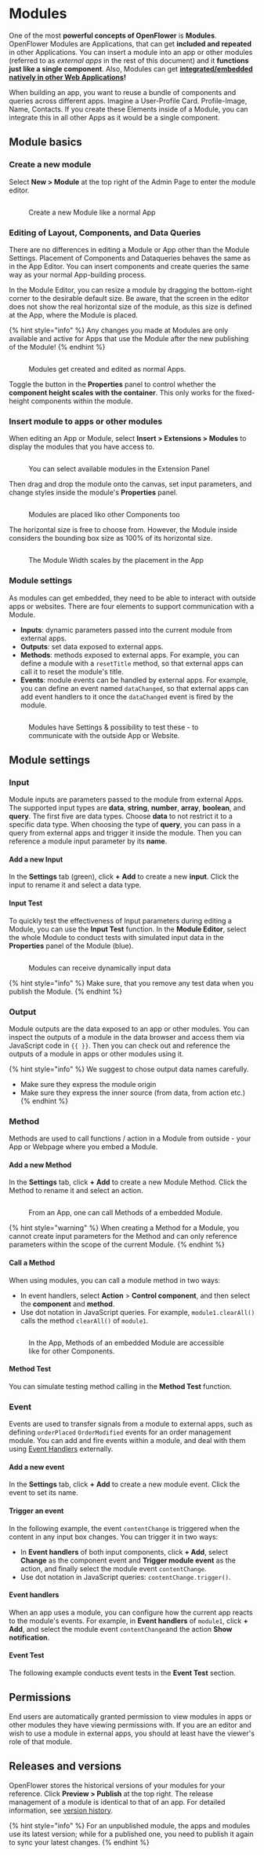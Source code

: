 # Modules

One of the most **powerful concepts of OpenFlower** is **Modules**. OpenFlower Modules are Applications, that can get **included and repeated** in other Applications. You can insert a module into an app or other modules (referred to as _external apps_ in the rest of this document) and it **functions just like a single component**. Also, Modules can get [**integrated/embedded natively in other Web Applications**](../../publish-apps/embedd-an-app/)**!**

When building an app, you want to reuse a bundle of components and queries across different apps. Imagine a User-Profile Card. Profile-Image, Name, Contacts. If you create these Elements inside of a Module, you can integrate this in all other Apps as it would be a single component.

## Module basics

### Create a new module

Select **New > Module** at the top right of the Admin Page to enter the module editor.

<figure><img src="../../.gitbook/assets/Admin  Modules.png" alt=""><figcaption><p>Create a new Module like a normal App</p></figcaption></figure>

### Editing of Layout, Components, and Data Queries

There are no differences in editing a Module or App other than the Module Settings. Placement of Components and Dataqueries behaves the same as in the App Editor. You can insert components and create queries the same way as your normal App-building process.&#x20;

In the Module Editor, you can resize a module by dragging the bottom-right corner to the desirable default size. Be aware, that the screen in the editor does not show the real horizontal size of the module, as this size is defined at the App, where the Module is placed.

{% hint style="info" %}
Any changes you made at Modules are only available and active for Apps that use the Module after the new publishing of the Module!
{% endhint %}



<figure><img src="../../.gitbook/assets/App Editor  Edit Module.png" alt=""><figcaption><p>Modules get created and edited as normal Apps.</p></figcaption></figure>

Toggle the button in the **Properties** panel to control whether the **component height scales with the container**. This only works for the fixed-height components within the module.

### Insert module to apps or other modules

When editing an App or Module, select **Insert > Extensions > Modules** to display the modules that you have access to.

<figure><img src="../../.gitbook/assets/App Editor  Place Module.png" alt=""><figcaption><p>You can select available modules in the Extension Panel</p></figcaption></figure>

Then drag and drop the module onto the canvas, set input parameters, and change styles inside the module's **Properties** panel.

<figure><img src="../../.gitbook/assets/App Editor  Place and use Module.png" alt=""><figcaption><p>Modules are placed liko other Components too</p></figcaption></figure>

The horizontal size is free to choose from. However, the Module inside considers the bounding box size as 100% of its horizontal size.

<figure><img src="../../.gitbook/assets/App Editor  Module Width.png" alt=""><figcaption><p>The Module Width scales by the placement in the App</p></figcaption></figure>

### Module settings

As modules can get embedded, they need to be able to interact with outside apps or websites. There are four elements to support communication with a Module.

* **Inputs**: dynamic parameters passed into the current module from external apps.
* **Outputs**: set data exposed to external apps.
* **Methods**: methods exposed to external apps. For example, you can define a module with a `resetTitle` method, so that external apps can call it to reset the module's title.
* **Events**: module events can be handled by external apps. For example, you can define an event named `dataChanged`, so that external apps can add event handlers to it once the `dataChanged` event is fired by the module.

<figure><img src="../../.gitbook/assets/App Editor  Module Settings.png" alt=""><figcaption><p>Modules have Settings &#x26; possibility to test these - to communicate with the outside App or Website.</p></figcaption></figure>

## Module settings

### Input

Module inputs are parameters passed to the module from external Apps. The supported input types are **data**, **string**, **number**, **array**, **boolean**, and **query**. The first five are data types. Choose **data** to not restrict it to a specific data type. When choosing the type of **query**, you can pass in a query from external apps and trigger it inside the module. Then you can reference a module input parameter by its **name**.

#### Add a new Input

In the **Settings** tab (green), click **+** **Add** to create a new **input**. Click the input to rename it and select a data type.&#x20;

#### Input Test

To quickly test the effectiveness of Input parameters during editing a Module, you can use the **Input Test** function. In the **Module Editor**, select the whole Module to conduct tests with simulated input data in the **Properties** panel of the Module (blue).

<figure><img src="../../.gitbook/assets/App Editor  Module Test Data.png" alt=""><figcaption><p>Modules can receive dynamically input data</p></figcaption></figure>

{% hint style="info" %}
Make sure, that you remove any test data when you publish the Module.
{% endhint %}

### Output

Module outputs are the data exposed to an app or other modules. You can inspect the outputs of a module in the data browser and access them via JavaScript code in `{{ }}`. Then you can check out and reference the outputs of a module in apps or other modules using it.

{% hint style="info" %}
We suggest to chose output data names carefully.&#x20;

* Make sure they express the module origin
* Make sure they express the inner source (from data, from action etc.)
{% endhint %}

### Method

Methods are used to call functions / action in a Module from outside - your App or Webpage where you embed a Module.&#x20;

#### Add a new Method

In the **Settings** tab, click **+** **Add** to create a new Module Method. Click the Method to rename it and select an action.&#x20;

<figure><img src="../../.gitbook/assets/App Editor  Module Methods.png" alt=""><figcaption><p>From an App, one can call Methods of a embedded Module.</p></figcaption></figure>

{% hint style="warning" %}
When creating a Method for a Module, you cannot create input parameters for the Method and can only reference parameters within the scope of the current Module.
{% endhint %}

#### Call a Method

When using modules, you can call a module method in two ways:

* In event handlers, select **Action** > **Control component**, and then select the **component** and **method**.
* Use dot notation in JavaScript queries. For example, `module1.clearAll()` calls the method `clearAll()` of `module1`.

<figure><img src="../../.gitbook/assets/App Editor  Use Module Method.png" alt=""><figcaption><p>In the App, Methods of an embedded Module are accessible like for other Components.</p></figcaption></figure>

#### Method Test

You can simulate testing method calling in the **Method Test** function.

### Event

Events are used to transfer signals from a module to external apps, such as defining `orderPlaced` `OrderModified` events for an order management module. You can add and fire events within a module, and deal with them using [Event Handlers](modules.md#event-handlers) externally.

#### Add a new event

In the **Settings** tab, click **+** **Add** to create a new module event. Click the event to set its name.

#### Trigger an event

In the following example, the event `contentChange` is triggered when the content in any input box changes. You can trigger it in two ways:

* In **Event handlers** of both input components, click **+ Add**, select **Change** as the component event and **Trigger module event** as the action, and finally select the module event `contentChange`.
* Use dot notation in JavaScript queries: `contentChange.trigger()`.

#### Event handlers

When an app uses a module, you can configure how the current app reacts to the module's events. For example, in **Event handlers** of `module1`, click **+ Add**, and select the module event `contentChange`and the action **Show notification**.

#### Event Test

The following example conducts event tests in the **Event Test** section.

## Permissions

End users are automatically granted permission to view modules in apps or other modules they have viewing permissions with. If you are an editor and wish to use a module in external apps, you should at least have the viewer's role of that module.&#x20;

## Releases and versions

OpenFlower stores the historical versions of your modules for your reference. Click **Preview > Publish** at the top right. The release management of a module is identical to that of an app. For detailed information, see [version history](version-and-release-management.md).

{% hint style="info" %}
For an unpublished module, the apps and modules use its latest version; while for a published one, you need to publish it again to sync your latest changes.
{% endhint %}
